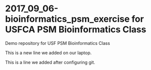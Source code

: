 # 2017_09_06-bioinformatics_psm_exercise for USFCA PSM Bioinformatics Class
Demo repository for USF PSM Bioinformatics Class

This is a new line we added on our laptop.

This is a line we added after configuring git.


